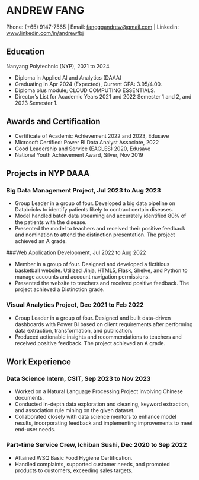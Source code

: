 # ANDREW FANG
Phone: (+65) 9147-7565 | Email: fangggandrew@gmail.com | Linkedin: www.linkedin.com/in/andrewfbj

## Education
Nanyang Polytechnic (NYP), 2021 to 2024
- Diploma in Applied AI and Analytics (DAAA)
- Graduating in Apr 2024 (Expected), Current GPA: 3.95/4.00.
- Diploma plus module; CLOUD COMPUTING ESSENTIALS.
- Director’s List for Academic Years 2021 and 2022 Semester 1 and 2, and 2023 Semester 1.

## Awards and Certification
- Certificate of Academic Achievement 2022 and 2023, Edusave
- Microsoft Certified: Power BI Data Analyst Associate, 2022
- Good Leadership and Service (EAGLES) 2020, Edusave
- National Youth Achievement Award, Silver, Nov 2019 

## Projects in NYP DAAA

### Big Data Management Project, Jul 2023 to Aug 2023
-	Group Leader in a group of four. Developed a big data pipeline on Databricks to identify patients likely to contract certain diseases.
-	Model handled batch data streaming and accurately identified 80% of the patients with the disease.
-	Presented the model to teachers and received their positive feedback and nomination to attend the distinction presentation. The project achieved an A grade.

###Web Application Development, Jul 2022 to Aug 2022
-	Member in a group of four. Designed and developed a fictitious basketball website. Utilized Jinja, HTML5, Flask, Shelve, and Python to manage accounts and account navigation permissions.
-	Presented the website to teachers and received positive feedback. The project achieved a Distinction grade.

### Visual Analytics Project, Dec 2021 to Feb 2022
-	Group Leader in a group of four. Designed and built data-driven dashboards with Power BI based on client requirements after performing data extraction, transformation, and publication. 
-	Produced actionable insights and recommendations to teachers and received positive feedback. The project achieved an A grade.

## Work Experience

### Data Science Intern, CSIT, Sep 2023 to Nov 2023
-	Worked on a Natural Language Processing Project involving Chinese documents.
-	Conducted in-depth data exploration and cleaning, keyword extraction, and association rule mining on the given dataset.
-	Collaborated closely with data science mentors to enhance model results, incorporating feedback and implementing improvements to meet end-user needs.

### Part-time Service Crew, Ichiban Sushi, Dec 2020 to Sep 2022
-	Attained WSQ Basic Food Hygiene Certification.
-	Handled complaints, supported customer needs, and promoted products to customers, exceeding sales targets.

